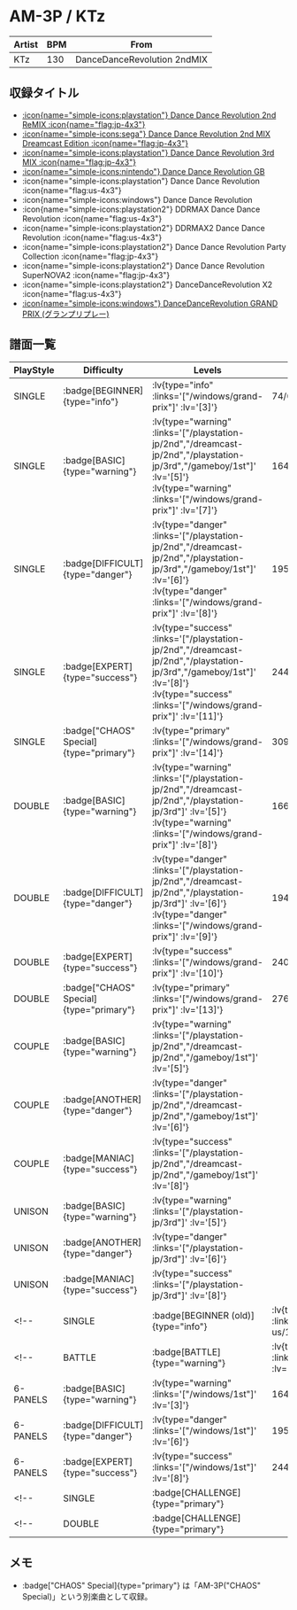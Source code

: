 # AM-3P / KTz

|Artist|BPM|From|
|------|---|----|
|KTz|130|DanceDanceRevolution 2ndMIX|

## 収録タイトル

- [ :icon{name="simple-icons:playstation"} Dance Dance Revolution 2nd ReMIX :icon{name="flag:jp-4x3"} ](/playstation-jp/2nd)
- [ :icon{name="simple-icons:sega"} Dance Dance Revolution 2nd MIX Dreamcast Edition :icon{name="flag:jp-4x3"} ](/dreamcast-jp/2nd)
- [ :icon{name="simple-icons:playstation"} Dance Dance Revolution 3rd MIX :icon{name="flag:jp-4x3"} ](/playstation-jp/3rd)
- [ :icon{name="simple-icons:nintendo"} Dance Dance Revolution GB](/gameboy/1st)
- :icon{name="simple-icons:playstation"} Dance Dance Revolution :icon{name="flag:us-4x3"}
- :icon{name="simple-icons:windows"} Dance Dance Revolution
- :icon{name="simple-icons:playstation2"} DDRMAX Dance Dance Revolution :icon{name="flag:us-4x3"}
- :icon{name="simple-icons:playstation2"} DDRMAX2 Dance Dance Revolution :icon{name="flag:us-4x3"}
- :icon{name="simple-icons:playstation2"} Dance Dance Revolution Party Collection :icon{name="flag:jp-4x3"}
- :icon{name="simple-icons:playstation2"} Dance Dance Revolution SuperNOVA2 :icon{name="flag:jp-4x3"}
- :icon{name="simple-icons:playstation2"} DanceDanceRevolution X2 :icon{name="flag:us-4x3"}
- [ :icon{name="simple-icons:windows"} DanceDanceRevolution GRAND PRIX (グランプリプレー)](/windows/grand-prix)

## 譜面一覧

|PlayStyle|Difficulty|Levels|Notes|Movie|
|---------|----------|------|-----|-----|
|SINGLE| :badge[BEGINNER]{type="info"} | :lv{type="info" :links='["/windows/grand-prix"]' :lv='[3]'} |74/0||
|SINGLE| :badge[BASIC]{type="warning"} | :lv{type="warning" :links='["/playstation-jp/2nd","/dreamcast-jp/2nd","/playstation-jp/3rd","/gameboy/1st"]' :lv='[5]'}  :lv{type="warning" :links='["/windows/grand-prix"]' :lv='[7]'} |164/0||
|SINGLE| :badge[DIFFICULT]{type="danger"} | :lv{type="danger" :links='["/playstation-jp/2nd","/dreamcast-jp/2nd","/playstation-jp/3rd","/gameboy/1st"]' :lv='[6]'}  :lv{type="danger" :links='["/windows/grand-prix"]' :lv='[8]'} |195/0||
|SINGLE| :badge[EXPERT]{type="success"} | :lv{type="success" :links='["/playstation-jp/2nd","/dreamcast-jp/2nd","/playstation-jp/3rd","/gameboy/1st"]' :lv='[8]'}  :lv{type="success" :links='["/windows/grand-prix"]' :lv='[11]'} |244/0||
|SINGLE| :badge["CHAOS" Special]{type="primary"} | :lv{type="primary" :links='["/windows/grand-prix"]' :lv='[14]'} |309/4||
|DOUBLE| :badge[BASIC]{type="warning"} | :lv{type="warning" :links='["/playstation-jp/2nd","/dreamcast-jp/2nd","/playstation-jp/3rd"]' :lv='[5]'}  :lv{type="warning" :links='["/windows/grand-prix"]' :lv='[8]'} |166/0||
|DOUBLE| :badge[DIFFICULT]{type="danger"} | :lv{type="danger" :links='["/playstation-jp/2nd","/dreamcast-jp/2nd","/playstation-jp/3rd"]' :lv='[6]'}  :lv{type="danger" :links='["/windows/grand-prix"]' :lv='[9]'} |194/0||
|DOUBLE| :badge[EXPERT]{type="success"} | :lv{type="success" :links='["/windows/grand-prix"]' :lv='[10]'} |240/0||
|DOUBLE| :badge["CHAOS" Special]{type="primary"} | :lv{type="primary" :links='["/windows/grand-prix"]' :lv='[13]'} |276/2||
|COUPLE| :badge[BASIC]{type="warning"} | :lv{type="warning" :links='["/playstation-jp/2nd","/dreamcast-jp/2nd","/gameboy/1st"]' :lv='[5]'} |||
|COUPLE| :badge[ANOTHER]{type="danger"} | :lv{type="danger" :links='["/playstation-jp/2nd","/dreamcast-jp/2nd","/gameboy/1st"]' :lv='[6]'} |||
|COUPLE| :badge[MANIAC]{type="success"} | :lv{type="success" :links='["/playstation-jp/2nd","/dreamcast-jp/2nd","/gameboy/1st"]' :lv='[8]'} |||
|UNISON| :badge[BASIC]{type="warning"} | :lv{type="warning" :links='["/playstation-jp/3rd"]' :lv='[5]'} |||
|UNISON| :badge[ANOTHER]{type="danger"} | :lv{type="danger" :links='["/playstation-jp/3rd"]' :lv='[6]'} |||
|UNISON| :badge[MANIAC]{type="success"} | :lv{type="success" :links='["/playstation-jp/3rd"]' :lv='[8]'} |||
<!-- |SINGLE| :badge[BEGINNER (old)]{type="info"} | :lv{type="info" :links='["/playstation-us/1st"]' :lv='[1]'} |69/0|| -->
<!-- |BATTLE| :badge[BATTLE]{type="warning"} | :lv{type="warning" :links='["/windows/1st"]' :lv='[6]'} |||
|6-PANELS| :badge[BASIC]{type="warning"} | :lv{type="warning" :links='["/windows/1st"]' :lv='[3]'} |164/0||
|6-PANELS| :badge[DIFFICULT]{type="danger"} | :lv{type="danger" :links='["/windows/1st"]' :lv='[6]'} |195/0||
|6-PANELS| :badge[EXPERT]{type="success"} | :lv{type="success" :links='["/windows/1st"]' :lv='[8]'} |244/0|| -->
<!-- |SINGLE| :badge[CHALLENGE]{type="primary"} ||264/2|| -->
<!-- |DOUBLE| :badge[CHALLENGE]{type="primary"} ||264/2|| -->

## メモ

- :badge["CHAOS" Special]{type="primary"} は「AM-3P("CHAOS" Special)」という別楽曲として収録。
